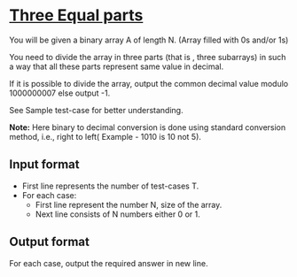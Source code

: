 # [Three Equal parts][link]

You will be given a binary array A of length N. (Array filled with 0s and/or 1s)

You need to divide the array in three parts (that is , three subarrays) in such a way that all these parts represent same value in decimal.

If it is possible to divide the array, output the common decimal value modulo 1000000007 else output -1.

See Sample test-case for better understanding.

**Note:** Here binary to decimal conversion is done using standard conversion method, i.e., right to left( Example - 1010 is 10 not 5).

## Input format

- First line represents the number of test-cases T.
- For each case:
  - First line represent the number N, size of the array.
  - Next line consists of N numbers either 0 or 1.

## Output format

For each case, output the required answer in new line.

[link]: https://www.hackerearth.com/practice/algorithms/greedy/basics-of-greedy-algorithms/practice-problems/algorithm/threequal-parts-ecf91f02/
